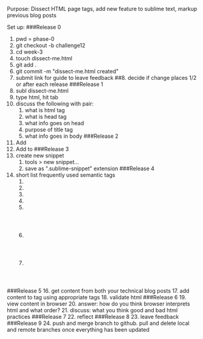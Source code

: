 Purpose: Dissect HTML page tags, add new feature to sublime text, markup previous blog posts

Set up:
###Release 0
1. pwd = phase-0
2. git checkout -b challenge12
3. cd week-3
4. touch dissect-me.html
5. git add .
6. git commit -m "dissect-me.html created"
7. submit link for guide to leave feedback
##8. decide if change places 1/2 or after each release
###Release 1
9. subl dissect-me.html
10. type html, hit tab
11. discuss the following with pair:
	1. what is html tag
	2. what is head tag
	3. what info goes on head
	4. purpose of title tag
	5. what info goes in body
###Release 2
12. Add <!DOCTYPE html>
13. Add <meta charset="utf-8" /> to <head>
###Release 3
14. create new snippet
	1. tools > new snippet...
	2. save as ".sublime-snippet" extension
###Release 4
15. short list frequently used semantic tags
	1. <main>
	2. <articlec>
	3. <section>
	4. <nav>
	5. <aside>
	6. <header>
	7. <footer>
###Release 5
16. get content from both your technical blog posts
17. add content to <body> tag using appropriate tags
18. validate html
###Release 6
19. view content in browser
20. answer: how do you think browser interprets html and what order?
21. discuss: what you think good  and bad html practices
###Release 7
22. reflect
###Release 8
23. leave feedback
###Release 9
24. push and merge branch to github. pull and delete local and remote branches once everything has been updated